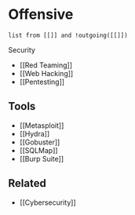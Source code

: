 # Offensive 

```dataview
list from [[]] and !outgoing([[]])
```

Security
- [[Red Teaming]]
- [[Web Hacking]]
- [[Pentesting]]
## Tools
- [[Metasploit]]
- [[Hydra]]
- [[Gobuster]]
- [[SQLMap]]
- [[Burp Suite]]
## Related
- [[Cybersecurity]]
